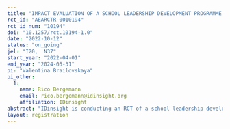 ```yaml
---
title: "IMPACT EVALUATION OF A SCHOOL LEADERSHIP DEVELOPMENT PROGRAMME IN WESTERN CAPE, SOUTH AFRICA"
rct_id: "AEARCTR-0010194"
rct_id_num: "10194"
doi: "10.1257/rct.10194-1.0"
date: "2022-10-12"
status: "on_going"
jel: "I20, 	N37"
start_year: "2022-04-01"
end_year: "2024-05-31"
pi: "Valentina Brailovskaya"
pi_other:
  1:
    name: Rico Bergemann
    email: rico.bergemann@idinsight.org
    affiliation: IDinsight
abstract: "IDinsight is conducting an RCT of a school leadership development program in Western Cape, South Africa. The sample is composed of 79 primary school out of which some were randomized into receiving the program, and some remain under the status quo. At endline, we will look at the school management practices to measure how well the program changed school's functioning, conduct teacher observations to understand whether the program changed quality of teaching and administer math tests to students to measure whether effects percolate to students. Lastly, we will also explore the role of gender of recipients and whether it interacts with the ability of implement the changes."
layout: registration
---
```



